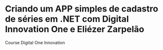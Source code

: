 # Criando um APP simples de cadastro de séries em .NET com Digital Innovation One e Eliézer Zarpelão
Course Digital One Innovation
